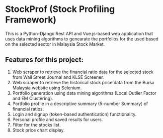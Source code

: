 # StockProf (Stock Profiling Framework)
This is a Python-Django Rest API and Vue.js-based web application that uses data mining algorithms to genearate the portfolios for the used based on the selected sector in Malaysia Stock Market.

## Features for this project:
1. Web scraper to retrieve the financial ratio data for the selected stock from Wall Street Journal and KLSE Screener.
2. Web scraper to retrieve the historical stock price data from the Bursa Malaysia website using Selenium.
3. Portfolio generation using data mining algorithms (Local Outlier Factor and EM Clustering).
4. Portfolio profile in a descriptive summary (5-number Summary) of financial ratios.
5. Login and signup (token-based authentication) functionality.
6. Personal profile and saved results for users.
7. Filter for the stocks list.
8. Stock price chart display.
